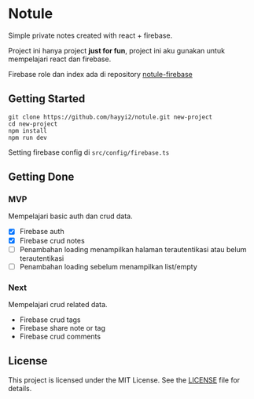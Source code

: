 # Notule

Simple private notes created with react + firebase.

Project ini hanya project **just for fun**, project ini aku gunakan untuk mempelajari react dan firebase.

Firebase role dan index ada di repository [notule-firebase](https://github.com/hayyi2/notule-firebase)

## Getting Started

```
git clone https://github.com/hayyi2/notule.git new-project
cd new-project
npm install
npm run dev
```

Setting firebase config di `src/config/firebase.ts` 

## Getting Done

### MVP
Mempelajari basic auth dan crud data.
- [x] Firebase auth
- [x] Firebase crud notes
- [ ] Penambahan loading menampilkan halaman terautentikasi atau belum terautentikasi 
- [ ] Penambahan loading sebelum menampilkan list/empty

### Next
Mempelajari crud related data.
- Firebase crud tags
- Firebase share note or tag
- Firebase crud comments

## License

This project is licensed under the MIT License. See the [LICENSE](https://github.com/hayyi2/notule/blob/main/LICENSE) file for details. 